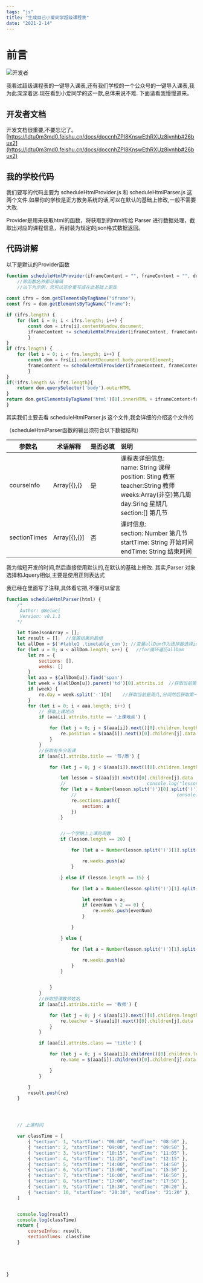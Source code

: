 ```yaml
---
tags: "js"
title: "生成自己小爱同学超级课程表"
date: "2021-2-14"
---
```




# 前言
<!--more-->
![开发者](https://t1.picb.cc/uploads/2021/02/25/Zr3cbG.jpg)


我看过超级课程表的一键导入课表,还有我们学校的一个公众号的一键导入课表,我为此深深着迷.现在看到小爱同学的这一款,总体来说不难.
下面请看我慢慢道来。

## 开发者文档

开发文档很重要,不要忘记了。
[https://ldtu0m3md0.feishu.cn/docs/doccnhZPl8KnswEthRXUz8ivnhb#26bux2](https://ldtu0m3md0.feishu.cn/docs/doccnhZPl8KnswEthRXUz8ivnhb#26bux2)


## 我的学校代码
我们要写的代码主要为 scheduleHtmlProvider.js 和 scheduleHtmlParser.js 这两个文件.如果你的学校是正方教务系统的话,可以在默认的基础上修改,一般不需要大改.

Provider是用来获取html的函数，将获取到的html传给 Parser 进行数据处理，截取出对应的课程信息，再封装为规定的json格式数据返回。

## 代码讲解

以下是默认的Provider函数
```javascript
function scheduleHtmlProvider(iframeContent = "", frameContent = "", dom = document) {
    //除函数名外都可编辑
    //以下为示例，您可以完全重写或在此基础上更改
                                
const ifrs = dom.getElementsByTagName("iframe");
const frs = dom.getElementsByTagName("frame");

if (ifrs.length) {
    for (let i = 0; i < ifrs.length; i++) {
        const dom = ifrs[i].contentWindow.document;
        iframeContent += scheduleHtmlProvider(iframeContent, frameContent, dom);
        }
} 
if (frs.length) {
    for (let i = 0; i < frs.length; i++) {
        const dom = frs[i].contentDocument.body.parentElement;
        frameContent += scheduleHtmlProvider(iframeContent, frameContent, dom);
        }
} 
if(!ifrs.length && !frs.length){
    return dom.querySelector('body').outerHTML
}
return dom.getElementsByTagName('html')[0].innerHTML + iframeContent+frameContent  
}
```

其实我们主要去看 scheduleHtmlParser.js 这个文件,我会详细的介绍这个文件的

（scheduleHtmlParser函数的输出须符合以下数据结构）

|参数名|术语解释|是否必填|说明|
|---|---|---|:---|
|courseInfo|Array[{},{}|是|课程表详细信息: <br>name: String 课程 <br>position: Sting 教室<br> teacher:String 教师<br> weeks:Array(非空)第几周 <br> day:Sring 星期几 <br>section:[] 第几节|
|sectionTimes|Array[{},{}]|否|课时信息:<br> section: Number 第几节<br> startTime: String 开始时间<br> endTime: String 结束时间|

我为缩短开发的时间,然后直接使用默认的,在默认的基础上修改.
其实,Parser 对象选择和Jquery相似,主要是使用正则表达式

我已经在里面写了注释,具体看它把,不懂可以留言
```javascript
function scheduleHtmlParser(html) {
    /*
     Author: @Weiwei
     Version: v0.1.1
    */

    let timeJsonArray = [];
    let result = [];  //放置结果的数组
    let allDom = $('#table1 .timetable_con'); //变量allDom作为选择器选择id为table1 class类为timetable_con
    for (let u = 0; u < allDom.length; u++) {   //for循环遍历allDom
        let re = {
            sections: [],
            weeks: []
        }
        let aaa = $(allDom[u]).find('span')
        let week = $(allDom[u]).parent('td')[0].attribs.id  //获取当前第几周
        if (week) {
            re.day = week.split('-')[0]    //获取当前是周几,分词然后获取第一个内容
        }
        for (let i = 0; i < aaa.length; i++) {
            // 获取上课地点
            if (aaa[i].attribs.title == '上课地点') {

                for (let j = 0; j < $(aaa[i]).next()[0].children.length; j++) {
                    re.position = $(aaa[i]).next()[0].children[j].data
                }
            }
            //获取有多少周课
            if (aaa[i].attribs.title == '节/周') {

                for (let j = 0; j < $(aaa[i]).next()[0].children.length; j++) {

                    let lesson = $(aaa[i]).next()[0].children[j].data
                    //                              console.log("lesson为"+lesson)
                    for (let a = Number(lesson.split(')')[0].split('(')[1].split('-')[0]); a < Number(lesson.split(')')[0].split('(')[1].split('-')[1].split('节')[0]) + 1; a++) {
                        //                                     console.log("a1为"+a)
                        re.sections.push({
                            section: a
                        })
                    }


                    //一个学期上上课的周数
                    if (lesson.length == 20) {

                        for (let a = Number(lesson.split(')')[1].split('-')[0]); a < Number(lesson.split(')')[2].split('-')[1].split('周')[0]) + 1; a++) {

                            re.weeks.push(a)
                        }

                    } else if (lesson.length == 15) {

                        for (let a = Number(lesson.split(')')[1].split('-')[0]); a < Number(lesson.split(')')[1].split('-')[1].split('周')[0]) + 1; a++) {

                            let evenNum = a;
                            if (evenNum % 2 == 0) {
                                re.weeks.push(evenNum)
                            }

                        }

                    } else {

                        for (let a = Number(lesson.split(')')[1].split('-')[0]); a < Number(lesson.split(')')[1].split('-')[1].split('周')[0]) + 1; a++) {

                            re.weeks.push(a)
                        }
                    }


                }
            }
            //获取授课教师姓名
            if (aaa[i].attribs.title == '教师') {

                for (let j = 0; j < $(aaa[i]).next()[0].children.length; j++) {
                    re.teacher = $(aaa[i]).next()[0].children[j].data
                }
            }

            if (aaa[i].attribs.class == 'title') {

                for (let j = 0; j < $(aaa[i]).children()[0].children.length; j++) {
                    re.name = $(aaa[i]).children()[0].children[j].data

                }
            }

        }
        result.push(re)
    }




    // 上课时间

    var classTime = [
        { "section": 1, "startTime": "08:00", "endTime": "08:50" },
        { "section": 2, "startTime": "09:00", "endTime": "09:50" },
        { "section": 3, "startTime": "10:15", "endTime": "11:05" },
        { "section": 4, "startTime": "11:25", "endTime": "12:15" },
        { "section": 5, "startTime": "14:00", "endTime": "14:50" },
        { "section": 6, "startTime": "15:00", "endTime": "15:50" },
        { "section": 7, "startTime": "16:00", "endTime": "16:50" },
        { "section": 8, "startTime": "17:00", "endTime": "17:50" },
        { "section": 9, "startTime": "18:30", "endTime": "20:20" },
        { "section": 10, "startTime": "20:30", "endTime": "21:20" },
    ]


    console.log(result)
    console.log(classTime)
    return {
        courseInfos: result,
        sectionTimes: classTime
    }





}


```
